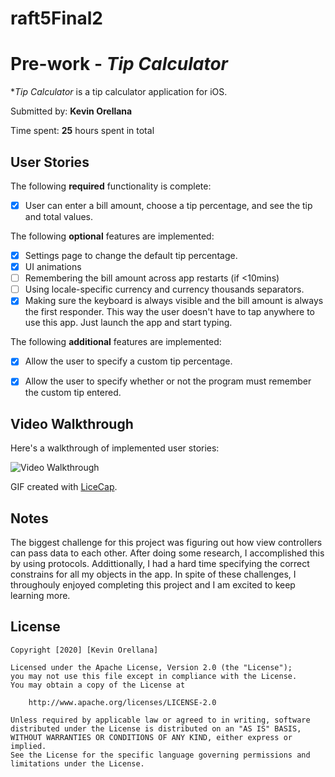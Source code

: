 # raft5Final2
# Pre-work - *Tip Calculator*

**Tip Calculator* is a tip calculator application for iOS.

Submitted by: **Kevin Orellana**

Time spent: **25** hours spent in total

## User Stories

The following **required** functionality is complete:

* [x] User can enter a bill amount, choose a tip percentage, and see the tip and total values.

The following **optional** features are implemented:
* [x] Settings page to change the default tip percentage.
* [x] UI animations
* [ ] Remembering the bill amount across app restarts (if <10mins)
* [ ] Using locale-specific currency and currency thousands separators.
* [x] Making sure the keyboard is always visible and the bill amount is always the first responder. This way the user doesn't have to tap anywhere to use this app. Just launch the app and start typing.

The following **additional** features are implemented:

- [x] Allow the user to specify a custom tip percentage.
- [x] Allow the user to specify whether or not the program must remember the custom tip entered.
    

## Video Walkthrough 

Here's a walkthrough of implemented user stories:

<img src='http://i.imgur.com/link/to/your/gif/file.gif' title='Video Walkthrough' width='' alt='Video Walkthrough' />

GIF created with [LiceCap](http://www.cockos.com/licecap/).

## Notes

The biggest challenge for this project was figuring out how view controllers can pass data to each other. After doing some research, I accomplished this by using protocols.
Addittionally, I had a hard time specifying the correct constrains for all my objects in the app. In spite of these challenges, I throughouly enjoyed completing this project and I am excited to keep learning more.

## License

    Copyright [2020] [Kevin Orellana]

    Licensed under the Apache License, Version 2.0 (the "License");
    you may not use this file except in compliance with the License.
    You may obtain a copy of the License at

        http://www.apache.org/licenses/LICENSE-2.0

    Unless required by applicable law or agreed to in writing, software
    distributed under the License is distributed on an "AS IS" BASIS,
    WITHOUT WARRANTIES OR CONDITIONS OF ANY KIND, either express or implied.
    See the License for the specific language governing permissions and
    limitations under the License.
